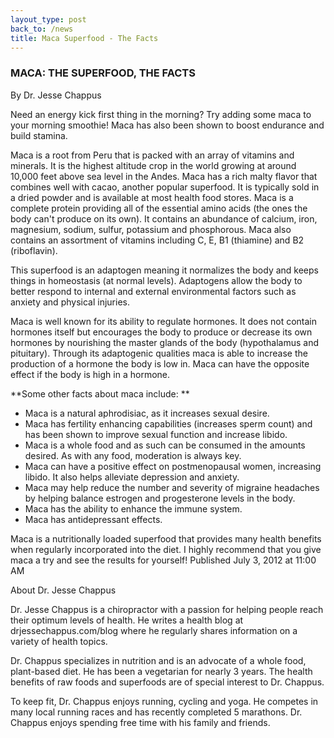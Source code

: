 ```yaml
---
layout_type: post
back_to: /news
title: Maca Superfood - The Facts
---
```

### MACA: THE SUPERFOOD, THE FACTS

By Dr. Jesse Chappus

Need an energy kick first thing in the morning? Try adding some maca to your morning smoothie! Maca has also been shown to boost endurance and build stamina.
 
Maca is a root from Peru that is packed with an array of vitamins and minerals. It is the highest altitude crop in the world growing at around 10,000 feet above sea level in the Andes. Maca has a rich malty flavor that combines well with cacao, another popular superfood. It is typically sold in a dried powder and is available at most health food stores. Maca is a complete protein providing all of the essential amino acids (the ones the body can't produce on its own). It contains an abundance of calcium, iron, magnesium, sodium, sulfur, potassium and phosphorous. Maca also contains an assortment of vitamins including C, E, B1 (thiamine) and B2 (riboflavin).
 
This superfood is an adaptogen meaning it normalizes the body and keeps things in homeostasis (at normal levels). Adaptogens allow the body to better respond to internal and external environmental factors such as anxiety and physical injuries.
 
Maca is well known for its ability to regulate hormones. It does not contain hormones itself but encourages the body to produce or decrease its own hormones by nourishing the master glands of the body (hypothalamus and pituitary). Through its adaptogenic qualities maca is able to increase the production of a hormone the body is low in. Maca can have the opposite effect if the body is high in a hormone.
 
**Some other facts about maca include:**

* Maca is a natural aphrodisiac, as it increases sexual desire.
* Maca has fertility enhancing capabilities (increases sperm count) and has been shown to improve sexual function and increase libido.
* Maca is a whole food and as such can be consumed in the amounts desired. As with any food, moderation is always key.
* Maca can have a positive effect on postmenopausal women, increasing libido. It also helps alleviate depression and anxiety.
* Maca may help reduce the number and severity of migraine headaches by helping balance estrogen and progesterone levels in the body.
* Maca has the ability to enhance the immune system.
* Maca has antidepressant effects.

Maca is a nutritionally loaded superfood that provides many health benefits when regularly incorporated into the diet. I highly recommend that you give maca a try and see the results for yourself!
Published July 3, 2012 at 11:00 AM

About Dr. Jesse Chappus

Dr. Jesse Chappus is a chiropractor with a passion for helping people reach their optimum levels of health. He writes a health blog at drjessechappus.com/blog where he regularly shares information on a variety of health topics.
 
Dr. Chappus specializes in nutrition and is an advocate of a whole food, plant-based diet.  He has been a vegetarian for nearly 3 years. The health benefits of raw foods and superfoods are of special interest to Dr. Chappus.
 
To keep fit, Dr. Chappus enjoys running, cycling and yoga. He competes in many local running races and has recently completed 5 marathons. Dr. Chappus enjoys spending free time with his family and friends.
